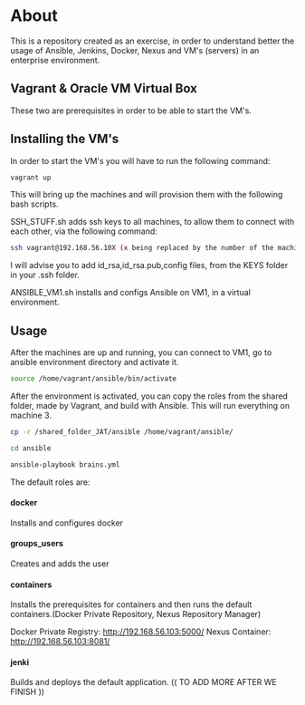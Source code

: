# About

This is a repository created as an exercise, in order to understand better the usage of Ansible, Jenkins, Docker, Nexus and VM's (servers) in an enterprise environment. 

## Vagrant & Oracle VM Virtual Box

These two are prerequisites in order to be able to start the VM's.

## Installing the VM's

In order to start the VM's you will have to run the following command:

```bash
vagrant up
```
This will bring up the machines and will provision them with the following bash scripts. 

SSH_STUFF.sh adds ssh keys to all machines, to allow them to connect with each other, via the following command:

```bash
ssh vagrant@192.168.56.10X (x being replaced by the number of the machine 1,2 or 3)
```
I will advise you to add id_rsa,id_rsa.pub,config files, from the KEYS folder in your .ssh folder.


ANSIBLE_VM1.sh installs and configs Ansible on VM1, in a virtual environment.

## Usage

After the machines are up and running, you can connect to VM1, go to ansible environment directory and activate it. 

```bash
source /home/vagrant/ansible/bin/activate
```

After the environment is activated, you can copy the roles from the shared folder, made by Vagrant, and build with Ansible. This will run everything on machine 3.

```bash
cp -r /shared_folder_JAT/ansible /home/vagrant/ansible/

cd ansible

ansible-playbook brains.yml
```

The default roles are:

#### docker

Installs and configures docker

#### groups_users

Creates and adds the user

#### containers

Installs the prerequisites for containers and then runs the default containers.(Docker Private Repository, Nexus Repository Manager)

Docker Private Registry: http://192.168.56.103:5000/
Nexus Container: http://192.168.56.103:8081/

#### jenki

Builds and deploys the default application. (( TO ADD MORE AFTER WE FINISH ))

